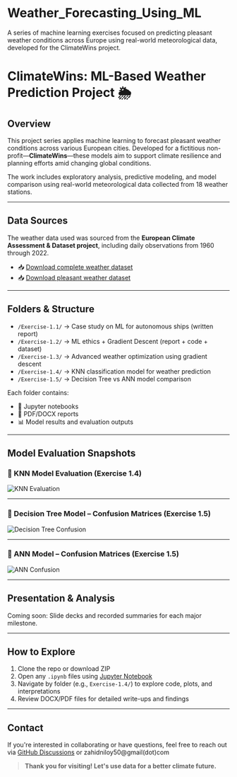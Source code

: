 # Weather_Forecasting_Using_ML
A series of machine learning exercises focused on predicting pleasant weather conditions across Europe using real-world meteorological data, developed for the ClimateWins project.
# ClimateWins: ML-Based Weather Prediction Project 🌦️

## Overview
This project series applies machine learning to forecast pleasant weather conditions across various European cities. Developed for a fictitious non-profit—**ClimateWins**—these models aim to support climate resilience and planning efforts amid changing global conditions.

The work includes exploratory analysis, predictive modeling, and model comparison using real-world meteorological data collected from 18 weather stations.

---

## Data Sources
The weather data used was sourced from the **European Climate Assessment & Dataset project**, including daily observations from 1960 through 2022.

- 📥 [Download complete weather dataset](https://www.ecad.eu/dailydata/index.php)
- 📥 [Download pleasant weather dataset](https://www.ecad.eu/dailydata/index.php)

---

## Folders & Structure
- `/Exercise-1.1/` → Case study on ML for autonomous ships (written report)
- `/Exercise-1.2/` → ML ethics + Gradient Descent (report + code + dataset)
- `/Exercise-1.3/` → Advanced weather optimization using gradient descent
- `/Exercise-1.4/` → KNN classification model for weather prediction
- `/Exercise-1.5/` → Decision Tree vs ANN model comparison

Each folder contains:
- 📓 Jupyter notebooks
- 📄 PDF/DOCX reports
- 📊 Model results and evaluation outputs

---

## Model Evaluation Snapshots

### 🔷 KNN Model Evaluation (Exercise 1.4)
![KNN Evaluation](./3.png)

---

### 🔶 Decision Tree Model – Confusion Matrices (Exercise 1.5)
![Decision Tree Confusion](./2.png)

---

### 🔷 ANN Model – Confusion Matrices (Exercise 1.5)
![ANN Confusion](./1.png)

---

## Presentation & Analysis

Coming soon: Slide decks and recorded summaries for each major milestone.

---

## How to Explore
1. Clone the repo or download ZIP
2. Open any `.ipynb` files using [Jupyter Notebook](https://jupyter.org/)
3. Navigate by folder (e.g., `Exercise-1.4/`) to explore code, plots, and interpretations
4. Review DOCX/PDF files for detailed write-ups and findings

---

## Contact
If you're interested in collaborating or have questions, feel free to reach out via [GitHub Discussions](https://github.com/zahidniloy) or zahidniloy50@gmail(dot)com

> **Thank you for visiting! Let's use data for a better climate future.**
